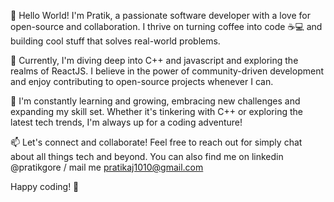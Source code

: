 👋 Hello World! I'm Pratik, a passionate software developer with a love for open-source and collaboration. I thrive on turning coffee into code ☕️💻 and building cool stuff that solves real-world problems.

🚀 Currently, I'm diving deep into C++ and javascript and exploring the realms of ReactJS. I believe in the power of community-driven development and enjoy contributing to open-source projects whenever I can.

🌱 I'm constantly learning and growing, embracing new challenges and expanding my skill set. Whether it's tinkering with C++ or exploring the latest tech trends, I'm always up for a coding adventure!

📫 Let's connect and collaborate! Feel free to reach out for simply chat about all things tech and beyond. You can also find me on linkedin @pratikgore / mail me pratikaj1010@gmail.com

Happy coding! 🎉
